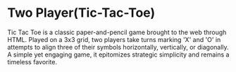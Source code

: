 # Two Player(Tic-Tac-Toe)
Tic Tac Toe is a classic paper-and-pencil game brought to the web through HTML. Played on a 3x3 grid, two players take turns marking 'X' and 'O' in attempts to align three of their symbols horizontally, vertically, or diagonally. A simple yet engaging game, it epitomizes strategic simplicity and remains a timeless favorite.
